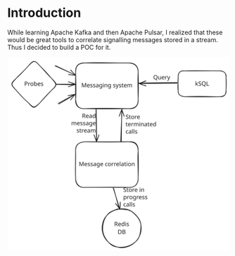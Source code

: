 # Introduction

While learning Apache Kafka and then Apache Pulsar, I realized that these would be great tools to correlate signalling messages stored in a stream. Thus I decided to build a POC for it.

![Architecture](./images/architecture.svg)

